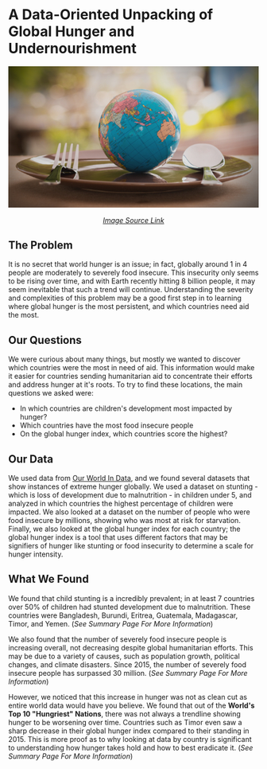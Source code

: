 # A Data-Oriented Unpacking of Global Hunger and Undernourishment

<center>

![Picture Of A Globe On A Plate To Represent World Hunger](https://raw.githubusercontent.com/info201a-au2022/project-group-8-section-ag/main/docs/World-Hunger-Photo.jpg)

[*Image Source Link*](https://givingcompass.org/article/tracking-progress-on-ending-world-hunger)

</center>

## The Problem
It is no secret that world hunger is an issue; in fact, globally around 1 in 4 people are moderately to severely food insecure. This insecurity only seems to be rising over time, and with Earth recently hitting 8 billion people, it may seem inevitable that such a trend will continue. Understanding the severity and complexities of this problem may be a good first step in to learning where global hunger is the most persistent, and which countries need aid the most.

## Our Questions
We were curious about many things, but mostly we wanted to discover which countries were the most in need of aid. This information would make it easier for countries sending humanitarian aid to concentrate their efforts and address hunger at it's roots. 
To try to find these locations, the main questions we asked were:
- In which countries are children's development most impacted by hunger?
- Which countries have the most food insecure people
- On the global hunger index, which countries score the highest?
## Our Data
We used data from [Our World In Data](https://ourworldindata.org/hunger-and-undernourishment), and we found several datasets that show instances of extreme hunger globally. We used a dataset on stunting - which is loss of development due to malnutrition - in children under 5, and analyzed in which countries the highest percentage of children were impacted. We also looked at a dataset on the number of people who were food insecure by millions, showing who was most at risk for starvation. Finally, we also looked at the global hunger index for each country; the global hunger index is a tool that uses different factors that may be signifiers of hunger like stunting or food insecurity to determine a scale for hunger intensity.
## What We Found
We found that child stunting is a incredibly prevalent; in at least 7 countries over 50% of children had stunted development due to malnutrition. These countries were Bangladesh, Burundi, Eritrea, Guatemala, Madagascar, Timor, and Yemen. (*See Summary Page For More Information*)

We also found that the number of severely food insecure people is increasing overall, not decreasing despite global humanitarian efforts. This may be due to a variety of causes, such as population growth, political changes, and climate disasters. Since 2015, the number of severely food insecure people has surpassed 30 million. (*See Summary Page For More Information*)

However, we noticed that this increase in hunger was not as clean cut as entire world data would have you believe. We found that out of the **World's Top 10 "Hungriest" Nations**, there was not always a trendline showing hunger to be worsening over time. Countries such as Timor even saw a sharp decrease in their global hunger index compared to their standing in 2015. This is more proof as to why looking at data by country is significant to understanding how hunger takes hold and how to best eradicate it. (*See Summary Page For More Information*)
